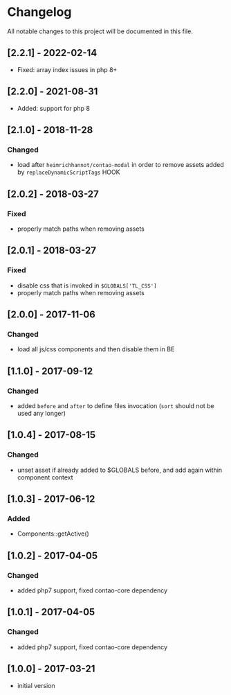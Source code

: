 # Changelog

All notable changes to this project will be documented in this file.

## [2.2.1] - 2022-02-14

- Fixed: array index issues in php 8+

## [2.2.0] - 2021-08-31

- Added: support for php 8

## [2.1.0] - 2018-11-28

### Changed
- load after `heimrichhannot/contao-modal` in order to remove assets added by `replaceDynamicScriptTags` HOOK

## [2.0.2] - 2018-03-27

### Fixed
- properly match paths when removing assets 

## [2.0.1] - 2018-03-27

### Fixed
- disable css that is invoked in `$GLOBALS['TL_CSS']`
- properly match paths when removing assets 

## [2.0.0] - 2017-11-06

### Changed

- load all js/css components and then disable them in BE

## [1.1.0] - 2017-09-12

### Changed

- added `before` and `after` to define files invocation (`sort` should not be used any longer)

## [1.0.4] - 2017-08-15

### Changed

- unset asset if already added to $GLOBALS before, and add again within component context 

## [1.0.3] - 2017-06-12

### Added

- Components::getActive()

## [1.0.2] - 2017-04-05

### Changed

- added php7 support, fixed contao-core dependency

## [1.0.1] - 2017-04-05

### Changed

- added php7 support, fixed contao-core dependency

## [1.0.0] - 2017-03-21

- initial version
